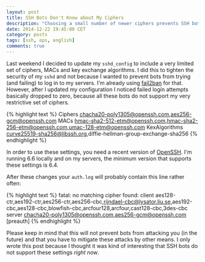 ```yaml
---
layout: post
title: SSH Bots Don't Know about My Ciphers
description: "Choosing a small number of newer ciphers prevents SSH bots from connecting."
date: 2014-12-22 19:45:00 CET
category: posts
tags: [ssh, ops, english]
comments: true
---
```


Last weekend I decided to update my `sshd_config` to include a very limited set of ciphers, MACs and key exchange algorithms. I did this to tighten the security of my `sshd` and not because I wanted to prevent bots from trying (and failing) to log in to my servers. I'm already using [fail2ban](http://www.fail2ban.org) for that.  
However, after I updated my configuration I noticed failed login attempts basically dropped to zero, because all these bots do not support my very restrictive set of ciphers.

{% highlight text %}
Ciphers chacha20-poly1305@openssh.com,aes256-gcm@openssh.com
MACs hmac-sha2-512-etm@openssh.com,hmac-sha2-256-etm@openssh.com,umac-128-etm@openssh.com
KexAlgorithms curve25519-sha256@libssh.org,diffie-hellman-group-exchange-sha256
{% endhighlight %}

In order to use these settings, you need a recent version of [OpenSSH](http://www.openssh.com). I'm running 6.6 locally and on my servers, the minimum version that supports these settings is 6.4.

After these changes your `auth.log` will probably contain this line rather often:

{% highlight text %}
fatal: no matching cipher found: client aes128-ctr,aes192-ctr,aes256-ctr,aes256-cbc,rijndael-cbc@lysator.liu.se,aes192-cbc,aes128-cbc,blowfish-cbc,arcfour128,arcfour,cast128-cbc,3des-cbc server chacha20-poly1305@openssh.com,aes256-gcm@openssh.com [preauth]
{% endhighlight %}

Please keep in mind that this will not prevent bots from attacking you (in the future) and that you have to mitigate these attacks by other means. I only wrote this post because I thought it was kind of interesting that SSH bots do not support these settings *right now*.
